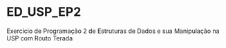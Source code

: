 ED_USP_EP2
==========

Exercício de Programação 2 de Estruturas de Dados e sua Manipulação na USP com Routo Terada
